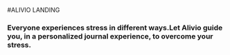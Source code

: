 #ALIVIO LANDING

### Everyone experiences stress in different ways.Let Alivio guide you, in a personalized journal experience, to overcome your stress.